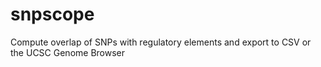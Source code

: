 snpscope
========

Compute overlap of SNPs with regulatory elements and export to CSV or the UCSC Genome Browser
